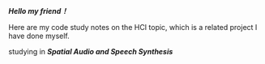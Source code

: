 ***Hello my friend！*** 

Here are my code study notes on the HCI topic, which is a related project I have done myself. 

studying in ***Spatial Audio and Speech Synthesis***
